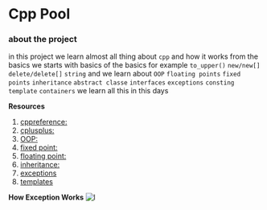 # Cpp Pool

### about the project
in this project we learn almost all thing about `cpp` and how it works from the basics 
we starts with basics of the basics for example `to_upper()` `new/new[]` `delete/delete[]` `string`
and we learn about `OOP` `floating points` `fixed points` `inheritance` `abstract classe` `interfaces` `exceptions` `consting` `template` `containers` we learn all this in this days

**Resources**
1. [cppreference:](https://en.cppreference.com/w/)
2. [cplusplus:](https://cplusplus.com/)
3. [OOP:](https://www.geeksforgeeks.org/object-oriented-programming-in-cpp/)
4. [fixed point:](https://www.geeksforgeeks.org/fixed-point-representation/)
5. [floating point:](https://en.wikipedia.org/wiki/Floating-point_arithmetic)
6. [inheritance:](https://www.geeksforgeeks.org/inheritance-in-c/)
7. [exceptions](https://www.geeksforgeeks.org/exception-handling-c/)
8. [templates](https://www.geeksforgeeks.org/templates-cpp/)

**How Exception Works**
![l](https://github.com/driely01/pool-Cpp/assets/41493879/adec20fb-5540-4006-b7aa-5eea019a4961)
